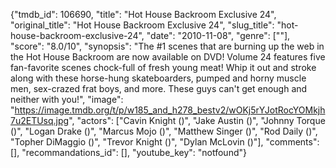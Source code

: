 {"tmdb_id": 106690, "title": "Hot House Backroom Exclusive 24", "original_title": "Hot House Backroom Exclusive 24", "slug_title": "hot-house-backroom-exclusive-24", "date": "2010-11-08", "genre": [""], "score": "8.0/10", "synopsis": "The #1 scenes that are burning up the web in the Hot House Backroom are now available on DVD! Volume 24 features five fan-favorite scenes chock-full of fresh young meat! Whip it out and stroke along with these horse-hung skateboarders, pumped and horny muscle men, sex-crazed frat boys, and more. These guys can't get enough and neither with you!", "image": "https://image.tmdb.org/t/p/w185_and_h278_bestv2/wOKj5rYJotRocYOMkjh7u2ETUsq.jpg", "actors": ["Cavin Knight ()", "Jake Austin ()", "Johnny Torque ()", "Logan Drake ()", "Marcus Mojo ()", "Matthew Singer ()", "Rod Daily ()", "Topher DiMaggio ()", "Trevor Knight ()", "Dylan McLovin ()"], "comments": [], "recommandations_id": [], "youtube_key": "notfound"}
